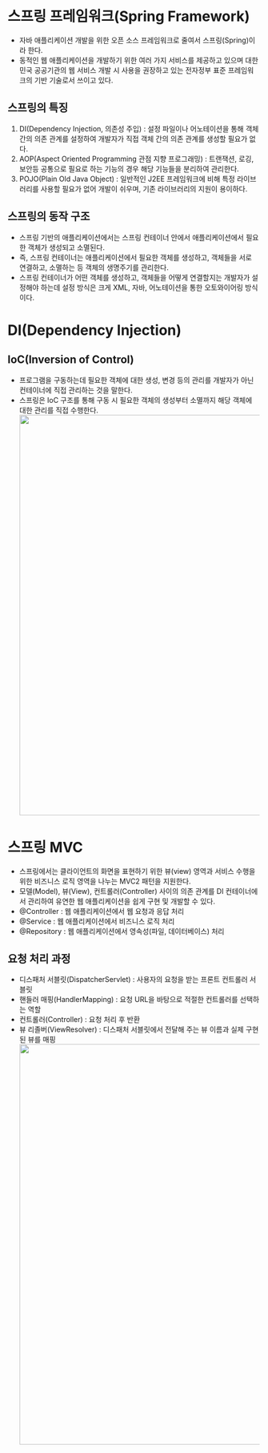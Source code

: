 # 스프링 프레임워크(Spring Framework)

- 자바 애플리케이션 개발을 위한 오픈 소스 프레임워크로 줄여서 스프링(Spring)이라 한다.
- 동적인 웹 애플리케이션을 개발하기 위한 여러 가지 서비스를 제공하고 있으며 대한 민국 공공기관의 웹 서비스 개발 시 사용을 권장하고 있는 전자정부 표준 프레임워크의 기반 기술로서 쓰이고 있다.

## 스프링의 특징

1. DI(Dependency Injection, 의존성 주입) : 설정 파일이나 어노테이션을 통해 객체간의 의존 관계를 설정하여 개발자가 직접 객체 간의 의존 관계를 생성할 필요가 없다.
2. AOP(Aspect Oriented Programming 관점 지향 프로그래밍) : 트랜잭션, 로깅, 보안등 공통으로 필요로 하는 기능의 경우 해당 기능들을 분리하여 관리한다.
3. POJO(Plain Old Java Object) : 일반적인 J2EE 프레임워크에 비해 특정 라이브러리를 사용할 필요가 없어 개발이 쉬우며, 기존 라이브러리의 지원이 용이하다.

## 스프링의 동작 구조

- 스프링 기반의 애플리케이션에서는 스프링 컨테이너 안에서 애플리케이션에서 필요한 객체가 생성되고 소멸된다.
- 즉, 스프링 컨테이너는 애플리케이션에서 필요한 객체를 생성하고, 객체들을 서로 연결하고, 소멸하는 등 객체의 생명주기를 관리한다.
- 스프링 컨테이너가 어떤 객체를 생성하고, 객체들을 어떻게 연결할지는 개발자가 설정해야 하는데 설정 방식은 크게 XML, 자바, 어노테이션을 통한 오토와이어링 방식이다.

# DI(Dependency Injection)

## IoC(Inversion of Control)

- 프로그램을 구동하는데 필요한 객체에 대한 생성, 변경 등의 관리를 개발자가 아닌 컨테이너에 직접 관리하는 것을 말한다.
- 스프링은 IoC 구조를 통해 구동 시 필요한 객체의 생성부터 소멸까지 해당 객체에 대한 관리를 직접 수행한다.
  <img src="https://user-images.githubusercontent.com/26870393/182604427-d5e9f400-cc8c-410e-b583-df5de4e50bbc.png" width="800px"/>

# 스프링 MVC

- 스프링에서는 클라이언트의 화면을 표현하기 위한 뷰(view) 영역과 서비스 수행을 위한 비즈니스 로직 영역을 나누는 MVC2 패턴을 지원한다.
- 모델(Model), 뷰(View), 컨트롤러(Controller) 사이의 의존 관계를 DI 컨테이너에서 관리하여 유연한 웹 애플리케이션을 쉽게 구현 및 개발할 수 있다.
- @Controller : 웹 애플리케이션에서 웹 요청과 응답 처리
- @Service : 웹 애플리케이션에서 비즈니스 로직 처리
- @Repository : 웹 애플리케이션에서 영속성(파일, 데이터베이스) 처리

## 요청 처리 과정

- 디스패처 서블릿(DispatcherServlet) : 사용자의 요청을 받는 프론트 컨트롤러 서블릿
- 핸들러 매핑(HandlerMapping) : 요청 URL을 바탕으로 적절한 컨트롤러를 선택하는 역할
- 컨트롤러(Controller) : 요청 처리 후 반환
- 뷰 리졸버(ViewResolver) : 디스패처 서블릿에서 전달해 주는 뷰 이름과 실제 구현된 뷰를 매핑
  <img src="https://user-images.githubusercontent.com/26870393/182376640-202a56b6-f396-464f-b4dc-6075b0b824d4.png" width="800px"/>
